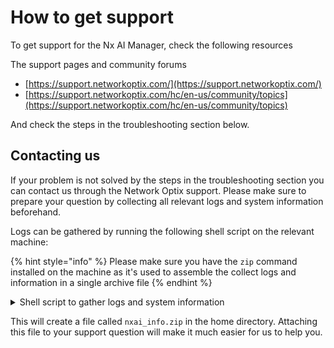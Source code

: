 # How to get support

To get support for the Nx AI Manager, check the following resources

The support pages and community forums

* [https://support.networkoptix.com/](https://support.networkoptix.com/)
* [https://support.networkoptix.com/hc/en-us/community/topics](https://support.networkoptix.com/hc/en-us/community/topics)

And check the steps in the troubleshooting section below.

## Contacting us

If your problem is not solved by the steps in the troubleshooting section you can contact us through the Network Optix support. Please make sure to prepare your question by collecting all relevant logs and system information beforehand.

Logs can be gathered by running the following shell script on the relevant machine:

{% hint style="info" %}
Please make sure you have the `zip` command installed on the machine as it's used to assemble the collect logs and information in a single archive file
{% endhint %}

<details>

<summary>Shell script to gather logs and system information</summary>

```bash
#!/bin/bash

# This script is used to gather information about the HW and SW of the system, in addition to information about the AI Manager and the AI Plugin.
# The information is stored in a directory located in ~/nxai_info and then zipped into a file named ~/nxai_info.zip.

# Enable debug mode
# set -x

# Create directory where the information will be stored
info_dir=~/nxai_info
rm -rf $info_dir >/dev/null 2>&1
rm -rf $info_dir.zip >/dev/null 2>&1
mkdir -p $info_dir

############################### Basic System Information
lsb_release -a >$info_dir/lsb_release.txt
uname -a >$info_dir/uname.txt
lscpu >$info_dir/lscpu.txt
lshw >$info_dir/lshw.txt
lspci >$info_dir/lspci.txt
df -h >$info_dir/df.txt
ldd --version >$info_dir/ldd_version.txt

############################### Check if the mediaserver is installed
plugins_dir=""
if [ -d /opt/networkoptix-metavms/mediaserver/bin/plugins/ ]; then
    plugins_dir="/opt/networkoptix-metavms/mediaserver/bin/plugins/"
elif [ -d /opt/networkoptix/mediaserver/bin/plugins/ ]; then
    plugins_dir="/opt/networkoptix/mediaserver/bin/plugins/"
else
    echo "MediaServer is not installed."
    exit 1
fi
# get MediaServer installed version
cat $plugins_dir/../../build_info.txt >$info_dir/mediaserver_info.txt

############################### Check if AI Plugin is installed
if [ -f $plugins_dir/nxai_plugin/libnxai_plugin.so ]; then
    echo "AI Plugin is installed."
else
    echo "AI Plugin is not installed."
    exit 2
fi
libnxai_plugin_dir=$plugins_dir/nxai_plugin/
# Get list of files in the AI Plugin directory
tree -h --du $libnxai_plugin_dir/ >$info_dir/nxai_plugin_tree.txt
# Gather all log files in the AI Plugin directory
find $libnxai_plugin_dir -name "*.log" -exec cp {} $info_dir/ \;
find $libnxai_plugin_dir -name "*.log.*" -exec cp {} $info_dir/ \;

############################### Check if AI Manager is installed
if [ -d $libnxai_plugin_dir/nxai_manager/bin ]; then
    echo "AI Manager is installed."
else
    echo "AI Manager is not installed."
    exit 3
fi
nxai_manager_dir=$libnxai_plugin_dir/nxai_manager/
bin_dir=$nxai_manager_dir/bin/

############################### Check AI Manager configuration
if [ -f $bin_dir/installed_runtime.txt ]; then
    echo "Runtime might be installed."
else
    echo "Runtime not installed."
    exit 4
fi
# Get the installed runtime information
cp $bin_dir/installed_runtime.txt $info_dir/installed_runtime.txt
# Get the settings file
cp $bin_dir/../etc/settings.json $info_dir/settings.json

############################### Check if AI Manager is running
# get running processes
ps aux | grep sclbl >$info_dir/nxai_manager_ps_aux.txt
# start the ai manager manually and stop it after 5 seconds
echo "Running AI Manager for 5 seconds..."
cd $bin_dir
timeout 5s ./sclblmod >$info_dir/ai_manager_run.txt 2>&1
# Use the following line if the ai manager doesn't exit after 5 seconds
# timeout --signal=SIGKILL 5s ./sclblmod >$info_dir/ai_manager_run.txt 2>&1

############################### Check connectivity to the Nx AI Cloud
curl -s https://api.sclbl.nxvms.com/dev/ >$info_dir/nxai_cloud_connectivity.txt
# Download a file from the Nx AI Cloud to measure the download speed
echo "Downloading a test file from the Nx AI Cloud to measure download speed..."
timeout 10s curl -s https://cdn.sclbl.net/file/7b65bdda-39da-4259-b1bf-b0d1dbb7b162.onnx \
    -o /dev/null -w "Model download speed: %{speed_download} bytes/sec\n" \
    >$info_dir/nxai_cloud_download_speed.txt
timeout 10s curl -s https://artifactory.metavms.dev/artifactory/nxai_open/OAAX/runtimes/v4-1/cpu-x86_64-ort.tar.gz \
    -o /dev/null -w "Runtime download speed: %{speed_download} bytes/sec\n" \
    >>$info_dir/nxai_cloud_download_speed.txt

############################### Zip the information
zip -r $info_dir.zip $info_dir/* >/dev/null || echo "ERROR: Failed to zip the information."

echo "System information gathering complete."
echo "The collected information is stored in $info_dir.zip"
```

</details>

This will create a file called `nxai_info.zip` in the home directory. Attaching this file to your support question will make it much easier for us to help you.
